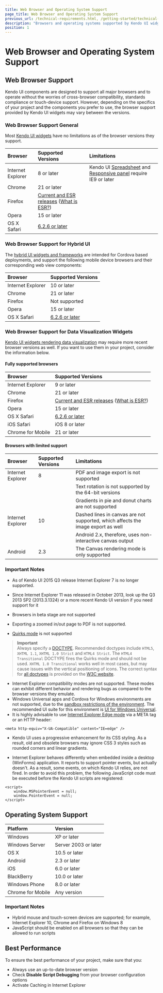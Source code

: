 ```yaml
---
title: Web Browser and Operating System Support
page_title: Web Browser and Operating System Support
previous_url: /technical-requirements.html, /getting-started/technical-requirements, /browsers-support, /intro/browser-support
description: "Browsers and operating systems supported by Kendo UI widgets and frameworks."
position: 1
---
```


# Web Browser and Operating System Support

## Web Browser Support

Kendo UI components are designed to support all major browsers and to operate without the worries of cross-browser compatibility, standards compliance or touch-device support. However, depending on the specifics of your project and the components you prefer to use, the browser support provided by Kendo UI widgets may vary between the versions.

### Web Browser Support General

Most [Kendo UI widgets](/intro/supporting/list-of-widgets) have no limitations as of the browser versions they support.

| Browser           | Supported Versions            | Limitations
| :---------------- | :---------------------------- | :---------------
| Internet Explorer | 8 or later                    | Kendo UI [Spreadsheet](http://demos.telerik.com/kendo-ui/spreadsheet/index) and [Responsive panel](http://demos.telerik.com/kendo-ui/responsive-panel/index) require IE9 or later
| Chrome            | 21 or later                   |
| Firefox           | [Current and ESR releases](https://en.wikipedia.org/wiki/History_of_Firefox#Release_history) ([What is ESR?](https://www.mozilla.org/en-US/firefox/organizations/faq/))|
| Opera             | 15 or later                   |
| OS X Safari       | [6.2.6 or later](https://en.wikipedia.org/wiki/Safari_version_history#Mac)|

### Web Browser Support for Hybrid UI

The [hybrid UI widgets and frameworks](/intro/supporting/list-of-widgets) are intended for Cordova based deployments, and support the following mobile device browsers and their corresponding web view components:

| Browser           | Supported Versions            |
| :---------------- | :---------------------------- |
| Internet Explorer | 10 or later                   |
| Chrome            | 21 or later                   |
| Firefox           | Not supported                 |
| Opera             | 15 or later                   |
| OS X Safari       | [6.2.6 or later](https://en.wikipedia.org/wiki/Safari_version_history#Mac)|

### Web Browser Support for Data Visualization Widgets

[Kendo UI widgets rendering data visualization](/intro/supporting/list-of-widgets) may require more recent browser versions as well. If you want to use them in your project, consider the information below.

#### Fully supported browsers

| Browser           | Supported Versions            |
| :---------------- | :---------------------------- |
| Internet Explorer | 9 or later                    |
| Chrome            | 21 or later                   |
| Firefox           | [Current and ESR releases](https://en.wikipedia.org/wiki/History_of_Firefox#Release_history) ([What is ESR?](https://www.mozilla.org/en-US/firefox/organizations/faq/))|
| Opera             | 15 or later                   |
| OS X Safari       | [6.2.6 or later](https://en.wikipedia.org/wiki/Safari_version_history#Mac)|
| iOS Safari        | iOS 8 or later                |
| Chrome for Mobile | 21 or later                   |

#### Browsers with limited support

| Browser           | Supported Versions            | Limitations                               |
| :---------------- | :---------------------------- | :-----------                              |
| Internet Explorer | 8                             | PDF and image export is not supported     |
|                   |                               | Text rotation is not supported by the 64-bit versions |
|                   |                               | Gradients in pie and donut charts are not supported |
| Internet Explorer | 10                            | Dashed lines in canvas are not supported, which affects the image export as well |
|                   |                               | Android 2.x, therefore, uses non-interactive canvas output |
|Android            | 2.3                           | The Canvas rendering mode is only supported

### Important Notes

* As of Kendo UI 2015 Q3 release Internet Explorer 7 is no longer supported.

* Since Internet Explorer 11 was released in October 2013, look up the Q3 2013 SP2 (2013.3.1324) or a more recent Kendo UI version if you need support for it

* Browsers in beta stage are not supported
* Exporting a zoomed in/out page to PDF is not supported.
* [Quirks mode](http://www.quirksmode.org/css/quirksmode.html) is not supported
> **Important**  
> Always specify a [DOCTYPE](http://www.sitepoint.com/web-foundations/doctypes/). Recommended doctypes include `HTML5`, `XHTML 1.1`, `XHTML 1.0 Strict` and `HTML4 Strict`. The `HTML4 Transitional` DOCTYPE fires the Quirks mode and should not be used. `XHTML 1.0 Transitional` works well in most cases, but may cause issues with the vertical positioning of icons. The correct syntax for [all doctypes](http://www.w3.org/QA/2002/04/valid-dtd-list.html) is provided on the [W3C website](http://www.w3.org/).

* Internet Explorer compatibility modes are not supported. These modes can exhibit different behavior and rendering bugs as compared to the browser versions they emulate.
* Windows Universal apps and Cordova for Windows environments are not supported, due to the [sandbox restrictions of the environment](https://msdn.microsoft.com/en-us/library/windows/apps/hh849625.aspx#Automatic_script_filtering). The recommended UI suite for this environment is [UI for Windows Universal](http://www.telerik.com/windows-universal-ui).
* It is highly advisable to use [Internet Explorer Edge mode](http://blogs.msdn.com/b/ie/archive/2010/06/16/ie-s-compatibility-features-for-site-developers.aspx) via a META tag or an HTTP header:

```
<meta http-equiv="X-UA-Compatible" content="IE=edge" />
```

* Kendo UI uses a progressive enhancement for its CSS styling. As a result, old and obsolete browsers may ignore CSS 3 styles such as rounded corners and linear gradients.

* Internet Explorer behaves differently when embedded inside a desktop (WinForms) application. It reports to support pointer events, but actually doesn't. As a result, some events, on which Kendo UI relies, are not fired. In order to avoid this problem, the following JavaScript code must be executed before the Kendo UI scripts are registered:

```
<script>
    window.MSPointerEvent = null;
    window.PointerEvent = null;
</script>
```

## Operating System Support

| Platform          | Version               |
| :---------------- | :-------------------- |
| Windows           | XP or later           |
| Windows Server    | Server 2003 or later  |
| OS X              | 10.5 or later         |
| Android           | 2.3 or later          |
| iOS               | 6.0 or later          |
| BlackBerry        | 10.0 or later         |
| Windows Phone     | 8.0 or later          |
| Chrome for Mobile | Any version           |

### Important Notes

* Hybrid mouse and touch-screen devices are supported; for example, Internet Explorer 10, Chrome and Firefox on Windows 8
* JavaScript should be enabled on all browsers so that they can be allowed to run scripts

## Best Performance

To ensure the best performance of your project, make sure that you:

 * Always use an up-to-date browser version
 * Check **Disable Script Debugging** from your browser configuration options
 * Activate Caching in Internet Explorer
